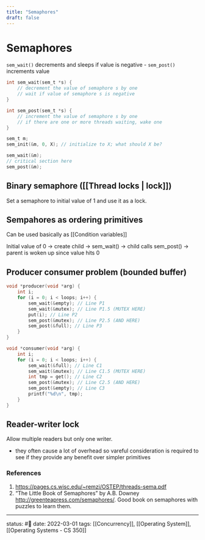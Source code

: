 ```yaml
---
title: "Semaphores"
draft: false
---
```

# Semaphores
`sem_wait()` decrements and sleeps if value is negative - `sem_post()` increments value

```C
int sem_wait(sem_t *s) {
	// decrement the value of semaphore s by one
	// wait if value of semaphore s is negative
}

int sem_post(sem_t *s) {
	// increment the value of semaphore s by one
	// if there are one or more threads waiting, wake one
}

sem_t m;
sem_init(&m, 0, X); // initialize to X; what should X be?

sem_wait(&m);
// critical section here
sem_post(&m);
```

## Binary semaphore ([[Thread locks | lock]])
Set a semaphore to initial value of 1 and use it as a lock. 

## Sempahores as ordering primitives 
Can be used basically as [[Condition variables]]

Initial value of 0 -> create child -> sem_wait() -> child calls sem_post() -> parent is woken up since value hits 0

## Producer consumer problem (bounded buffer)
```c
void *producer(void *arg) {
	int i;
	for (i = 0; i < loops; i++) {
		sem_wait(&empty); // Line P1
		sem_wait(&mutex); // Line P1.5 (MUTEX HERE)
		put(i); // Line P2
		sem_post(&mutex); // Line P2.5 (AND HERE)
		sem_post(&full); // Line P3
	}
}

void *consumer(void *arg) {
	int i;
	for (i = 0; i < loops; i++) {
		sem_wait(&full); // Line C1
		sem_wait(&mutex); // Line C1.5 (MUTEX HERE)
		int tmp = get(); // Line C2
		sem_post(&mutex); // Line C2.5 (AND HERE)
		sem_post(&empty); // Line C3
		printf("%d\n", tmp);
	}
}
```

## Reader-writer lock
Allow multiple readers but only one writer.
- they often cause a lot of overhead so vareful consideration is required to see if they provide any benefit over simpler primitives


### References
1. https://pages.cs.wisc.edu/~remzi/OSTEP/threads-sema.pdf
2. “The Little Book of Semaphores” by A.B. Downey http://greenteapress.com/semaphores/. Good book on semaphores with puzzles to learn them.

---
status: #🌱 
date: 2022-03-01
tags: [[Concurrency]], [[Operating System]], [[Operating Systems - CS 350]]